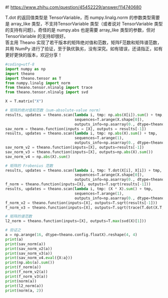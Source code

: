 #! https://www.zhihu.com/question/45452229/answer/114740680

[comment]: <> (Answer URL: https://www.zhihu.com/question/45452229/answer/114740680)
[comment]: <> (Question Title: tensor类型的数组怎么求范数？)
[comment]: <> (Author Name: 采石工)
[comment]: <> (Create Time: 2016-08-03 13:57:57)

T.dot 的返回值类型是 TensorVariable，而 numpy.linalg.norm 的参数类型需要是 array_like 类型，不支持TensorVariable 类型（或者说对 TensorVariable 类型的支持有问题）。奇怪的是 numpy.abs 也是需要 array_like 类型的参数，但对 TensorVariable 的支持却很好。  
答主用 Theano 实现了若干版本的矩阵绝对值和范数，矩阵F范数和矩阵谱范数，并用 NumPy 进行了验证，至于孰优孰劣，没有深究。如有错误，还请指正，如有更好更快的版本，欢迎分享！  

    
```python
#coding=utf-8
import numpy as np
import theano
import theano.tensor as T
from numpy.linalg import norm
from theano.tensor.nlinalg import trace
from theano.tensor.nlinalg import svd

X = T.matrix("X")

# 矩阵的绝对值和范数（sum-absolute-value norm）  
results, updates = theano.scan(lambda i, tmp: np.abs(X[i]).sum() + tmp,  
                               sequences=T.arange(X.shape[0]),  
                               outputs_info=np.asarray(0., dtype=theano.config.floatX))  
sav_norm = theano.function(inputs = [X], outputs = results[-1])  
results, updates = theano.scan(lambda i, tmp: np.abs(X).sum() + tmp,  
                               sequences=T.arange(1),  
                               outputs_info=np.asarray(0., dtype=theano.config.floatX))  
sav_norm_v2 = theano.function(inputs=[X], outputs=results[-1])  
sav_norm_v3 = theano.function(inputs=[X], outputs=np.abs(X).sum())
sav_norm_v4 = np.abs(X).sum()

# 矩阵的 Frobenius 范数  
results, updates = theano.scan(lambda i, tmp: T.dot(X[i], X[i]) + tmp,  
                               sequences=T.arange(X.shape[0]),  
                               outputs_info=np.asarray(0., dtype=theano.config.floatX))  
f_norm = theano.function(inputs=[X], outputs=T.sqrt(results[-1]))
results, updates = theano.scan(lambda i, tmp: (X * X).sum() + tmp,  
                               sequences=T.arange(1),  
                               outputs_info=np.asarray(0., dtype=theano.config.floatX))  
f_norm_v2 = theano.function(inputs=[X], outputs=T.sqrt(results[-1]))
f_norm_v3 = theano.function(inputs=[X], outputs=T.sqrt(trace(T.dot(X.T, X))))

# 矩阵的谱范数
l2_norm = theano.function(inputs=[X], outputs=T.max(svd(X)[1]))

# 验证之
a = np.arange(16, dtype=theano.config.floatX).reshape(4, 4)
print(a)
print(sav_norm(a))
print(sav_norm_v2(a))
print(sav_norm_v3(a))
print(sav_norm_v4.eval({X:a}))
print(np.abs(a).sum())
print(f_norm(a))
print(f_norm_v2(a))
print(f_norm_v3(a))
print(norm(a))
print(l2_norm(a))
print(norm(a, 2))
```

